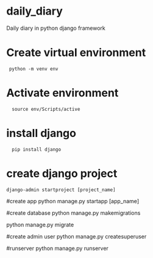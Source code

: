 # daily_diary
Daily diary in python django framework

# Create virtual environment
     python -m venv env

# Activate environment
      source env/Scripts/active

# install django
      pip install django

# create django project
    django-admin startproject [project_name]

#create app
    python manage.py startapp [app_name]

#create database
  python manage.py makemigrations

  python manage.py migrate

#create admin user
    python manage.py createsuperuser

#runserver
      python manage.py runserver

